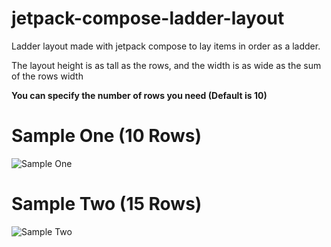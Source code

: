 # jetpack-compose-ladder-layout
Ladder layout made with jetpack compose to lay items in order as a ladder.

The layout height is as tall as the rows,
and the width is as wide as the sum of the rows width

**You can specify the number of rows you need (Default is 10)**

# Sample One **(10 Rows)**
![Sample One](https://im2.ezgif.com/tmp/ezgif-2-6f235f9157c7.gif)


# Sample Two **(15 Rows)**
![Sample Two](https://im2.ezgif.com/tmp/ezgif-2-73fcd676c546.gif)


